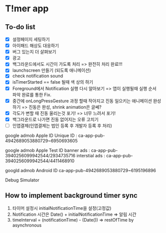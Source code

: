 #  T!mer app

## To-do list
- [x] 설정페이지 세팅하기 
- [x] 아이패드 해상도 대응하기
- [x] 버그 있는지 더 살펴보기
- [x] 광고
- [x] 백그라운드에서도 시간이 가도록 처리 => 완전히 처리 완료!!!
- [x] launchscreen 만들기 (되도록 애니메이션)
- [x] check notification sound
- [x] isTimerStarted == false 될때 색 상의 하기
- [x] Foreground에서 Notification 실행 다시 알아보기 => 앱이 실행될때 실행 순서 파악 완료를 통한 Fix.
- [x] 중간에 onLongPressGesture 과정 할때 작아지고 진동 일으키는 애니메이션 완성하기 => 진동은 완성, shrink animation은 글쎄?
- [x] 각도가 변할 때 진동 울리는것 포기! => 너무 느려서 포기!
- [x] 백그라운드로 나가면 진동 없어지는 오류 고치기
- [ ] 인앱결제(인앱결제는 법인 등록 후 개발자 등록 후 처리)

google admob Apple ID
    Unique ID : ca-app-pub-4942689053880729~6950693605
    
google admob Apple Test ID
    banner ads : ca-app-pub-3940256099942544/2934735716
    interstial ads : ca-app-pub-3940256099942544/4411468910

googld admob Android ID
    ca-app-pub-4942689053880729~6195196896


Debug Simulator

## How to implement background timer sync
1. 타이머 설정시 initialNotificationTime을 설정(고정값)
2. Notification 시간은 Date() + initialNotificationTime => 알림 시간
3. timeInterval = (notificationTime) - (Date()) => restOfTime by asynchronous

